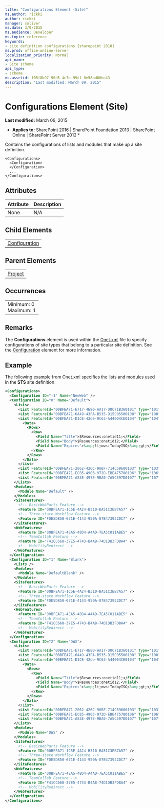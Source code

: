 ```yaml
---
title: "Configurations Element (Site)"
ms.author: rickki
author: rickki
manager: soliver
ms.date: 3/9/2015
ms.audience: Developer
ms.topic: reference
keywords:
- site definition configurations [sharepoint 2010]
ms.prod: office-online-server
localization_priority: Normal
api_name:
- Site schema
api_type:
- schema
ms.assetid: f05f8b97-90d5-4c7e-99df-0e58bd06be43
description: "Last modified: March 09, 2015"
---
```


# Configurations Element (Site)

 **Last modified:** March 09, 2015 
  
 * **Applies to:** SharePoint 2016 | SharePoint Foundation 2013 | SharePoint Online | SharePoint Server 2013 * 
  
Contains the configurations of lists and modules that make up a site definition.
  
```
<Configurations>
  <Configuration>
  </Configuration>
  ...
</Configurations>
```

## Attributes

|**Attribute**|**Description**|
|:-----|:-----|
|None  <br/> |N/A  <br/> |
   
## Child Elements

||
|:-----|
|[Configuration](configuration-element-site.md)|
   
## Parent Elements

||
|:-----|
|[Project](project-element-site.md)|
   
## Occurrences

||
|:-----|
|Minimum: 0  <br/> Maximum: 1  <br/> |
   
## Remarks

The **Configurations** element is used within the [Onet.xml](http://msdn.microsoft.com/library/b99d6657-d9ae-4135-a43c-c58cdfcdc6c1%28Office.15%29.aspx) file to specify configurations of site types that belong to a particular site definition. See the [Configuration](configuration-element-site.md) element for more information. 
  
## Example

The following example from [Onet.xml](http://msdn.microsoft.com/library/b99d6657-d9ae-4135-a43c-c58cdfcdc6c1%28Office.15%29.aspx) specifies the lists and modules used in the **STS** site definition. 
  
```XML
<Configurations>
  <Configuration ID="-1" Name="NewWeb" />
  <Configuration ID="0" Name="Default">
    <Lists>
      <List FeatureId="00BFEA71-E717-4E80-AA17-D0C71B360101" Type="101" Title="$Resources:core,shareddocuments_Title;" Url="$Resources:core,shareddocuments_Folder;" QuickLaunchUrl="$Resources:core,shareddocuments_Folder;/Forms/AllItems.aspx" />
      <List FeatureId="00BFEA71-6A49-43FA-B535-D15C05500108" Type="108" Title="$Resources:core,discussions_Title;" Url="$Resources:core,lists_Folder;/$Resources:core,discussions_Folder;" QuickLaunchUrl="$Resources:core,lists_Folder;/$Resources:core,discussions_Folder;/AllItems.aspx" EmailAlias="$Resources:core,discussions_EmailAlias;" />
      <List FeatureId="00BFEA71-D1CE-42de-9C63-A44004CE0104" Type="104" Title="$Resources:core,announceList;" Url="$Resources:core,lists_Folder;/$Resources:core,announce_Folder;">
        <Data>
          <Rows>
            <Row>
              <Field Name="Title">$Resources:onetid11;</Field>
              <Field Name="Body">$Resources:onetid12;</Field>
              <Field Name="Expires">&amp;lt;ows:TodayISO/&amp;gt;</Field>
            </Row>
          </Rows>
        </Data>
      </List>
      <List FeatureId="00BFEA71-2062-426C-90BF-714C59600103" Type="103" Title="$Resources:core,linksList;" Url="$Resources:core,lists_Folder;/$Resources:core,links_Folder;" />
      <List FeatureId="00BFEA71-EC85-4903-972D-EBE475780106" Type="106" Title="$Resources:core,calendarList;" Url="$Resources:core,lists_Folder;/$Resources:core,calendar_Folder;" QuickLaunchUrl="$Resources:core,lists_Folder;/$Resources:core,calendar_Folder;/Calendar.aspx" EmailAlias="$Resources:core,calendar_EmailAlias;" />
      <List FeatureId="00BFEA71-A83E-497E-9BA0-7A5C597D0107" Type="107" Title="$Resources:core,taskList;" Url="$Resources:core,lists_Folder;/$Resources:core,tasks_Folder;" QuickLaunchUrl="$Resources:core,lists_Folder;/$Resources:core,tasks_Folder;/AllItems.aspx" />
    </Lists>
    <Modules>
      <Module Name="Default" />
    </Modules>
    <SiteFeatures>
      <!-- BasicWebParts Feature -->
      <Feature ID="00BFEA71-1C5E-4A24-B310-BA51C3EB7A57" />
      <!-- Three-state Workflow Feature -->
      <Feature ID="FDE5D850-671E-4143-950A-87B473922DC7" />
    </SiteFeatures>
    <WebFeatures>
      <Feature ID="00BFEA71-4EA5-48D4-A4AD-7EA5C011ABE5" />
      <!-- TeamCollab Feature -->
      <Feature ID="F41CC668-37E5-4743-B4A8-74D1DB3FD8A4" />
      <!-- MobilityRedirect -->
    </WebFeatures>
  </Configuration>
  <Configuration ID="1" Name="Blank">
    <Lists />
    <Modules>
      <Module Name="DefaultBlank" />
    </Modules>
    <SiteFeatures>
      <!-- BasicWebParts Feature -->
      <Feature ID="00BFEA71-1C5E-4A24-B310-BA51C3EB7A57" />
      <!-- Three-state Workflow Feature -->
      <Feature ID="FDE5D850-671E-4143-950A-87B473922DC7" />
    </SiteFeatures>
    <WebFeatures>
      <Feature ID="00BFEA71-4EA5-48D4-A4AD-7EA5C011ABE5" />
      <!-- TeamCollab Feature -->
      <Feature ID="F41CC668-37E5-4743-B4A8-74D1DB3FD8A4" />
      <!-- MobilityRedirect -->
    </WebFeatures>
  </Configuration>
  <Configuration ID="2" Name="DWS">
    <Lists>
      <List FeatureId="00BFEA71-E717-4E80-AA17-D0C71B360101" Type="101" Title="$Resources:core,shareddocuments_Title;" Url="$Resources:core,shareddocuments_Folder;" />
      <List FeatureId="00BFEA71-6A49-43FA-B535-D15C05500108" Type="108" Title="$Resources:core,discussions_Title;" Url="$Resources:core,lists_Folder;/$Resources:core,discussions_Folder;" QuickLaunchUrl="$Resources:core,lists_Folder;/$Resources:core,discussions_Folder;" />
      <List FeatureId="00BFEA71-D1CE-42de-9C63-A44004CE0104" Type="104" Title="$Resources:core,announceList;" Url="$Resources:core,lists_Folder;/$Resources:core,announce_Folder;">
        <Data>
          <Rows>
            <Row>
              <Field Name="Title">$Resources:onetid11;</Field>
              <Field Name="Body">$Resources:onetid12;</Field>
              <Field Name="Expires">&amp;lt;ows:TodayISO/&amp;gt;</Field>
            </Row>
          </Rows>
        </Data>
      </List>
      <List FeatureId="00BFEA71-2062-426C-90BF-714C59600103" Type="103" Title="$Resources:core,linksList;" Url="$Resources:core,lists_Folder;/$Resources:core,links_Folder;" />
      <List FeatureId="00BFEA71-EC85-4903-972D-EBE475780106" Type="106" Title="$Resources:core,calendarList;" Url="$Resources:core,lists_Folder;/$Resources:core,calendar_Folder;" QuickLaunchUrl="$Resources:core,lists_Folder;/$Resources:core,calendar_Folder;/Calendar.aspx" />
      <List FeatureId="00BFEA71-A83E-497E-9BA0-7A5C597D0107" Type="107" Title="$Resources:core,taskList;" Url="$Resources:core,lists_Folder;/$Resources:core,tasks_Folder;" />
    </Lists>
    <Modules>
      <Module Name="DWS" />
    </Modules>
    <SiteFeatures>
      <!-- BasicWebParts Feature -->
      <Feature ID="00BFEA71-1C5E-4A24-B310-BA51C3EB7A57" />
      <!-- Three-state Workflow Feature -->
      <Feature ID="FDE5D850-671E-4143-950A-87B473922DC7" />
    </SiteFeatures>
    <WebFeatures>
      <Feature ID="00BFEA71-4EA5-48D4-A4AD-7EA5C011ABE5" />
      <!-- TeamCollab Feature -->
      <Feature ID="F41CC668-37E5-4743-B4A8-74D1DB3FD8A4" />
      <!-- MobilityRedirect -->
    </WebFeatures>
  </Configuration>
</Configurations>
```



